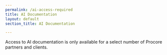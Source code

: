 ```yaml
---
permalink: /ai-access-required
title: AI Documentation
layout: default
section_title: AI Documentation

---
```


Access to AI documentation is only available for a select number of Procore partners and clients.